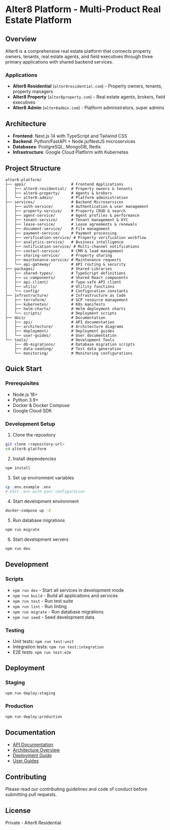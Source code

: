 # Alter8 Platform - Multi-Product Real Estate Platform

## Overview

Alter8 is a comprehensive real estate platform that connects property owners, tenants, real estate agents, and field executives through three primary applications with shared backend services.

### Applications

- **Alter8 Residential** (`alter8residential.com`) - Property owners, tenants, property managers
- **Alter8 Property** (`alter8property.com`) - Real estate agents, brokers, field executives  
- **Alter8 Admin** (`alter8admin.com`) - Platform administrators, super admins

## Architecture

- **Frontend**: Next.js 14 with TypeScript and Tailwind CSS
- **Backend**: Python/FastAPI + Node.js/NestJS microservices
- **Databases**: PostgreSQL, MongoDB, Redis
- **Infrastructure**: Google Cloud Platform with Kubernetes

## Project Structure

```
alter8-platform/
├── apps/                    # Frontend Applications
│   ├── alter8-residential/  # Property owners & tenants
│   ├── alter8-property/     # Agents & brokers
│   └── alter8-admin/        # Platform administration
├── services/                # Backend Microservices
│   ├── auth-service/        # Authentication & user management
│   ├── property-service/    # Property CRUD & search
│   ├── agent-service/       # Agent profiles & performance
│   ├── tenant-service/      # Tenant management & KYC
│   ├── lease-service/       # Lease agreements & renewals
│   ├── document-service/    # File management
│   ├── payment-service/     # Payment processing
│   ├── verification-service/ # Property verification workflow
│   ├── analytics-service/   # Business intelligence
│   ├── notification-service/ # Multi-channel notifications
│   ├── contact-service/     # CRM & lead management
│   ├── sharing-service/     # Property sharing
│   ├── maintenance-service/ # Maintenance requests
│   └── api-gateway/         # API routing & security
├── packages/                # Shared Libraries
│   ├── shared-types/        # TypeScript definitions
│   ├── ui-components/       # Shared React components
│   ├── api-client/          # Type-safe API client
│   ├── utils/               # Utility functions
│   └── config/              # Configuration constants
├── infrastructure/          # Infrastructure as Code
│   ├── terraform/           # GCP resource management
│   ├── kubernetes/          # K8s manifests
│   ├── helm-charts/         # Helm deployment charts
│   └── scripts/             # Deployment scripts
├── docs/                    # Documentation
│   ├── api/                 # API documentation
│   ├── architecture/        # Architecture diagrams
│   ├── deployment/          # Deployment guides
│   └── user-guides/         # User documentation
└── tools/                   # Development Tools
    ├── db-migrations/       # Database migration scripts
    ├── data-seeding/        # Test data generation
    └── monitoring/          # Monitoring configurations
```

## Quick Start

### Prerequisites

- Node.js 18+
- Python 3.9+
- Docker & Docker Compose
- Google Cloud SDK

### Development Setup

1. Clone the repository
```bash
git clone <repository-url>
cd alter8-platform
```

2. Install dependencies
```bash
npm install
```

3. Set up environment variables
```bash
cp .env.example .env
# Edit .env with your configuration
```

4. Start development environment
```bash
docker-compose up -d
```

5. Run database migrations
```bash
npm run migrate
```

6. Start development servers
```bash
npm run dev
```

## Development

### Scripts

- `npm run dev` - Start all services in development mode
- `npm run build` - Build all applications and services
- `npm run test` - Run test suite
- `npm run lint` - Run linting
- `npm run migrate` - Run database migrations
- `npm run seed` - Seed development data

### Testing

- Unit tests: `npm run test:unit`
- Integration tests: `npm run test:integration`
- E2E tests: `npm run test:e2e`

## Deployment

### Staging
```bash
npm run deploy:staging
```

### Production
```bash
npm run deploy:production
```

## Documentation

- [API Documentation](./docs/api/)
- [Architecture Overview](./docs/architecture/)
- [Deployment Guide](./docs/deployment/)
- [User Guides](./docs/user-guides/)

## Contributing

Please read our contributing guidelines and code of conduct before submitting pull requests.

## License

Private - Alter8 Residential